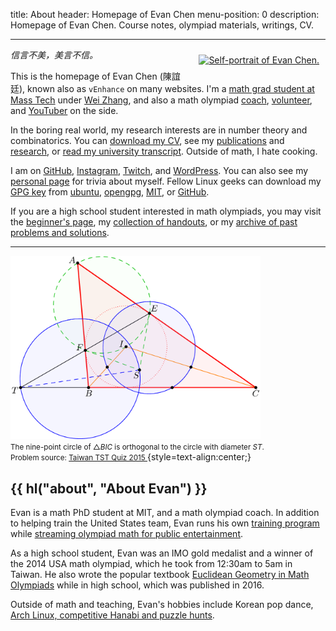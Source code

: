 title: About
header: Homepage of Evan Chen
menu-position: 0
description: Homepage of Evan Chen. Course notes, olympiad materials, writings, CV.

---

<span style="float:right;padding:10px;">
<a href="https://www.instagram.com/p/CrZaUW8PMxY/">
<img src="https://web.evanchen.cc/static/top-self.jpg" width="180" alt="Self-portrait of Evan Chen." />
</a>
</span>

_信言不美，美言不信。_

This is the homepage of Evan Chen (陳誼廷),
known also as `vEnhance` on many websites.
I'm a [math grad student at Mass Tech](https://math.mit.edu/directory/profile.html?pid=2106)
under [Wei Zhang](https://math.mit.edu/~wz2113/),
and also a math olympiad [coach](otis.html),
[volunteer](volunteer.html), and
[YouTuber](https://www.youtube.com/c/vEnhance) on the side.

In the boring real world,
my research interests are in number theory and combinatorics.
You can [download my CV](upload/public-CV.pdf),
see my [publications](publications.html)
and [research](https://arxiv.org/a/chen_e_2.html),
or [read my university transcript](upload/math-coursework.pdf).
Outside of math, I hate cooking.

I am on [GitHub](https://github.com/vEnhance/),
[Instagram](https://www.instagram.com/evanchen.cc/),
[Twitch](https://twitch.tv/vEnhance),
and [WordPress](https://blog.evanchen.cc).
You can also see my [personal page](personal.html) for trivia about myself.
Fellow Linux geeks can download my [GPG key][gpg] from [ubuntu][ubuntu-key],
[opengpg][opengpg-key], [MIT][mit-key], or [GitHub](https://github.com/vEnhance.gpg).

If you are a high school student interested in math olympiads,
you may visit the [beginner's page](wherestart.html),
my [collection of handouts](olympiad.html),
or my [archive of past problems and solutions](problems.html).

---

<img src="static/home-art.png" width="400" alt="Diagram to Taiwan TST 2014 problem." /><br />
<small>The nine-point circle of $\triangle BIC$ is orthogonal to
the circle with diameter $ST$.</small><br />
<small>Problem source:
<a href="https://artofproblemsolving.com/community/c6h1113644p5087419">
Taiwan TST Quiz 2015
</a></small>
{style=text-align:center;}

## {{ hl("about", "About Evan") }}

Evan is a math PhD student at MIT, and a math olympiad coach.
In addition to helping train the United States team,
Evan runs his own [training program](otis.html) while
[streaming olympiad math for public entertainment](videos.html).

As a high school student, Evan was an IMO gold medalist
and a winner of the 2014 USA math olympiad,
which he took from 12:30am to 5am in Taiwan.
He also wrote the popular textbook
[Euclidean Geometry in Math Olympiads](geombook.html) while in high school,
which was published in 2016.

Outside of math and teaching, Evan's hobbies include Korean pop dance,
[Arch Linux, competitive Hanabi and puzzle hunts](personal.html).

[ubuntu-key]: http://keyserver.ubuntu.com/pks/lookup?op=get&search=0x2911981b5d39118d80d782779474e9565d64c443
[opengpg-key]: https://keys.openpgp.org/vks/v1/by-fingerprint/2911981B5D39118D80D782779474E9565D64C443
[mit-key]: http://pgp.mit.edu/pks/lookup?op=get&search=0x9474E9565D64C443
[gpg]: upload/2911981B5D39118D80D782779474E9565D64C443.asc
